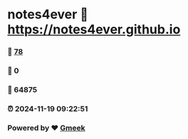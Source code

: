 # notes4ever :link: https://notes4ever.github.io 
### :page_facing_up: [78](https://notes4ever.github.io/tag.html) 
### :speech_balloon: 0 
### :hibiscus: 64875 
### :alarm_clock: 2024-11-19 09:22:51 
### Powered by :heart: [Gmeek](https://github.com/Meekdai/Gmeek)
